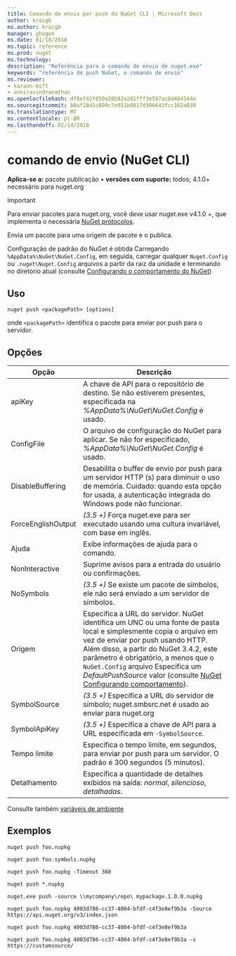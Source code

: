 ```yaml
---
title: Comando de envio por push do NuGet CLI | Microsoft Docs
author: kraigb
ms.author: kraigb
manager: ghogen
ms.date: 01/18/2018
ms.topic: reference
ms.prod: nuget
ms.technology: 
description: "Referência para o comando de envio de nuget.exe"
keywords: "referência de push NuGet, o comando de envio"
ms.reviewer:
- karann-msft
- unniravindranathan
ms.openlocfilehash: df8ef42f650a20b92a281fff3e597ac8d484544e
ms.sourcegitcommit: b0af28d1c809c7e951b0817d306643fcc162a030
ms.translationtype: MT
ms.contentlocale: pt-BR
ms.lasthandoff: 02/14/2018
---
```

# <a name="push-command-nuget-cli"></a>comando de envio (NuGet CLI)

**Aplica-se a:** pacote publicação &bullet; **versões com suporte:** todos; 4.1.0+ necessário para nuget.org

> [!Important]
> Para enviar pacotes para nuget.org, você deve usar nuget.exe v4.1.0 +, que implementa o necessária [NuGet protocolos](../api/nuget-protocols.md).

Envia um pacote para uma origem de pacote e o publica.

Configuração de padrão do NuGet é obtida Carregando `%AppData%\NuGet\NuGet.Config`, em seguida, carregar qualquer `Nuget.Config` ou `.nuget\Nuget.Config` arquivos a partir da raiz da unidade e terminando no diretório atual (consulte [Configurando o comportamento do NuGet](../consume-packages/configuring-nuget-behavior.md))

## <a name="usage"></a>Uso

```cli
nuget push <packagePath> [options]
```

onde `<packagePath>` identifica o pacote para enviar por push para o servidor.

## <a name="options"></a>Opções

| Opção | Descrição |
| --- | --- |
| apiKey | A chave de API para o repositório de destino. Se não estiverem presentes, especificada na *%AppData%\NuGet\NuGet.Config* é usado. |
| ConfigFile | O arquivo de configuração do NuGet para aplicar. Se não for especificado, *%AppData%\NuGet\NuGet.Config* é usado. |
| DisableBuffering | Desabilita o buffer de envio por push para um servidor HTTP (s) para diminuir o uso de memória. Cuidado: quando esta opção for usada, a autenticação integrada do Windows pode não funcionar. |
| ForceEnglishOutput | *(3.5 +)*  Força nuget.exe para ser executado usando uma cultura invariável, com base em inglês. |
| Ajuda | Exibe informações de ajuda para o comando. |
| NonInteractive | Suprime avisos para a entrada do usuário ou confirmações. |
| NoSymbols | *(3.5 +)*  Se existe um pacote de símbolos, ele não será enviado a um servidor de símbolos. |
| Origem | Especifica a URL do servidor. NuGet identifica um UNC ou uma fonte de pasta local e simplesmente copia o arquivo em vez de enviar por push usando HTTP.  Além disso, a partir do NuGet 3.4.2, este parâmetro é obrigatório, a menos que o `NuGet.Config` arquivo Especifica um *DefaultPushSource* valor (consulte [NuGet Configurando comportamento](../consume-packages/configuring-nuget-behavior.md)). |
| SymbolSource | *(3.5 +)*  Especifica a URL do servidor de símbolo; nuget.smbsrc.net é usado ao enviar para nuget.org |
| SymbolApiKey | *(3.5 +)*  Especifica a chave de API para a URL especificada em `-SymbolSource`. |
| Tempo limite | Especifica o tempo limite, em segundos, para enviar por push para um servidor. O padrão é 300 segundos (5 minutos). |
| Detalhamento | Especifica a quantidade de detalhes exibidos na saída: *normal*, *silencioso*, *detalhadas*. |

Consulte também [variáveis de ambiente](cli-ref-environment-variables.md)

## <a name="examples"></a>Exemplos

```cli
nuget push foo.nupkg

nuget push foo.symbols.nupkg

nuget push foo.nupkg -Timeout 360

nuget push *.nupkg

nuget.exe push -source \\mycompany\repo\ mypackage.1.0.0.nupkg

nuget push foo.nupkg 4003d786-cc37-4004-bfdf-c4f3e8ef9b3a -Source https://api.nuget.org/v3/index.json

nuget push foo.nupkg 4003d786-cc37-4004-bfdf-c4f3e8ef9b3a

nuget push foo.nupkg 4003d786-cc37-4004-bfdf-c4f3e8ef9b3a -s https://customsource/
```
